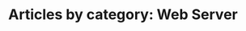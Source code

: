 ---
layout: blog_by_category
title: 'Articles by category: Web Server'
category: web-server
permalink: "/blog/category/web-server/"
image: /assets/images/photos/photo-10.jpg
tagline: "<br>Our Blog"
---